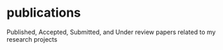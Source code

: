 # publications
Published, Accepted, Submitted, and Under review papers related to my research projects
